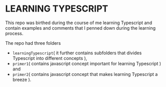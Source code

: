 # LEARNING TYPESCRIPT
This repo was birthed during the course of me learning Typescript and contain examples and comments that I penned down during the learning process.

 The repo had three folders 
 - ```learningTypescript```( it further contains subfolders that divides Typescript into different concepts ), 
 - ```primer1```( contains javascript concept important for learning Typescript ) and 
 - ```primer2```( contains javascript concept that makes learning Typescript a breeze ).